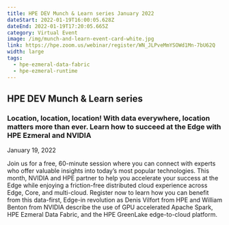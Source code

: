 ```yaml
---
title: HPE DEV Munch & Learn series January 2022
dateStart: 2022-01-19T16:00:05.628Z
dateEnd: 2022-01-19T17:20:05.665Z
category: Virtual Event
image: /img/munch-and-learn-event-card-white.jpg
link: https://hpe.zoom.us/webinar/register/WN_JLPveMmYSOWd1Mn-7bU62Q
width: large
tags:
  - hpe-ezmeral-data-fabric
  - hpe-ezmeral-runtime
---
```

## HPE DEV Munch & Learn series

### Location, location, location! With data everywhere, location matters more than ever. Learn how to succeed at the Edge with HPE Ezmeral and NVIDIA 

January 19, 2022

Join us for a free, 60-minute session where you can connect with experts who offer valuable insights into today’s most popular technologies. This month, NVIDIA and HPE partner to help you accelerate your success at the Edge while enjoying a friction-free distributed cloud experience across Edge, Core, and multi-cloud. Register now to learn how you can benefit from this data-first, Edge-in revolution as Denis Vilfort from HPE and William Benton from NVIDIA describe the use of GPU accelerated Apache Spark, HPE Ezmeral Data Fabric, and the HPE GreenLake edge-to-cloud platform. 